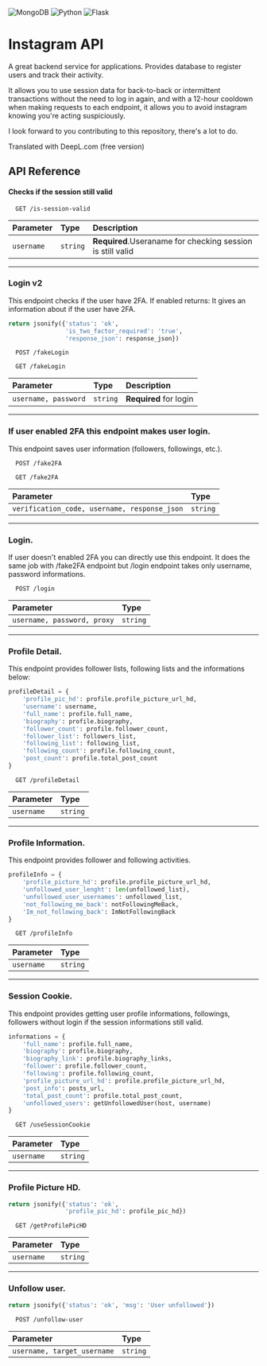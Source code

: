 ![MongoDB](https://img.shields.io/badge/MongoDB-%234ea94b.svg?style=for-the-badge&logo=mongodb&logoColor=white)
![Python](https://img.shields.io/badge/python-3670A0?style=for-the-badge&logo=python&logoColor=ffdd54)
![Flask](https://img.shields.io/badge/flask-%23000.svg?style=for-the-badge&logo=flask&logoColor=white)

# Instagram API

A great backend service for applications. 
Provides database to register users and track their activity.

It allows you to use session data for back-to-back or intermittent transactions without the need to log in again, and with a 12-hour cooldown when making requests to each endpoint, it allows you to avoid instagram knowing you're acting suspiciously.


I look forward to you contributing to this repository, there's a lot to do.



Translated with DeepL.com (free version)


## API Reference

#### Checks if the session still valid

```http
  GET /is-session-valid
```

| Parameter | Type     | Description                |
| :-------- | :------- | :------------------------- |
| `username` | `string` | **Required**.Useraname for checking session is still valid|

---

### Login v2
This endpoint checks if the user have 2FA. If enabled returns:
It gives an information about if the user have 2FA.
```python
return jsonify({'status': 'ok',
                'is_two_factor_required': 'true',
                'response_json': response_json})
```

```http
  POST /fakeLogin
```
```http
  GET /fakeLogin
```

| Parameter | Type     | Description                       |
| :-------- | :------- | :-------------------------------- |
| `username, password`      | `string` | **Required** for login |

---

### If user enabled 2FA this endpoint makes user login.

This endpoint saves user information (followers, followings, etc.).

```http
  POST /fake2FA
```
```http
  GET /fake2FA
```

| Parameter | Type     | 
| :-------- | :------- |
| `verification_code, username, response_json`      | `string` |


---

### Login.

If user doesn't enabled 2FA you can directly use this endpoint. It does the same job with /fake2FA endpoint but /login endpoint takes only username, password informations.

```http
  POST /login
```

| Parameter | Type     | 
| :-------- | :------- |
| `username, password, proxy`      | `string` |

---

### Profile Detail.

This endpoint provides follower lists, following lists and the informations below:

```python
profileDetail = {
    'profile_pic_hd': profile.profile_picture_url_hd,
    'username': username,
    'full_name': profile.full_name,
    'biography': profile.biography,
    'follower_count': profile.follower_count,
    'follower_list': followers_list,
    'following_list': following_list,
    'following_count': profile.following_count,
    'post_count': profile.total_post_count
}

```

```http
  GET /profileDetail
```

| Parameter | Type     | 
| :-------- | :------- |
| `username`      | `string` |


---

### Profile Information.

This endpoint provides follower and following activities.

```python
profileInfo = {
    'profile_picture_hd': profile.profile_picture_url_hd,
    'unfollowed_user_lenght': len(unfollowed_list),
    'unfollowed_user_usernames': unfollowed_list,
    'not_following_me_back': notFollowingMeBack,
    'Im_not_following_back': ImNotFollowingBack
}
```

```http
  GET /profileInfo
```

| Parameter | Type     | 
| :-------- | :------- |
| `username`      | `string` |


---

### Session Cookie.

This endpoint provides getting user profile informations, followings, followers without login if the session informations still valid.

```python
informations = {
    'full_name': profile.full_name,
    'biography': profile.biography,
    'biography_link': profile.biography_links,
    'follower': profile.follower_count,
    'following': profile.following_count,
    'profile_picture_url_hd': profile.profile_picture_url_hd,
    'post_info': posts_url,
    'total_post_count': profile.total_post_count,
    'unfollowed_users': getUnfollowedUser(host, username)
}
```

```http
  GET /useSessionCookie
```

| Parameter | Type     | 
| :-------- | :------- |
| `username`      | `string` |


---

### Profile Picture HD.

```python
return jsonify({'status': 'ok',
                'profile_pic_hd': profile_pic_hd})
```

```http
  GET /getProfilePicHD
```

| Parameter | Type     | 
| :-------- | :------- |
| `username`      | `string` |


---

### Unfollow user.

```python
return jsonify({'status': 'ok', 'msg': 'User unfollowed'})
```

```http
  POST /unfollow-user
```

| Parameter | Type     | 
| :-------- | :------- |
| `username, target_username`      | `string` |

